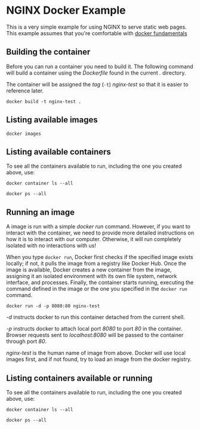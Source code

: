 # NGINX Docker Example

This is a very simple example for using NGINX to serve static web pages.  This example
assumes that you're comfortable with [docker fundamentals](https://vcu-ssg.github.io/ssg-quarto-docker-tutorial/fundamentals.html)

## Building the container

Before you can run a container you need to build it.  The following command
will build a container using the *Dockerfile* found in the current *.* directory.

The container will be assigned the *tag* (`-t`) *nginx-test* so that it is easier to reference later.

```shell
docker build -t nginx-test .
```

## Listing available images

```shell
docker images
```

## Listing available containers

To see all the containers available to run, including the one you created above, use:

```shell
docker container ls --all
```

```shell
docker ps --all
```

## Running an image

A image is run with a simple *docker run* command.  However, if you want to interact with
the container, we need to provide more detailed instructions on how it is to interact with our 
computer.  Otherwise, it will run completely isolated with no interactions with us!

When you type `docker run`, Docker first checks if the specified image exists locally; if not, it pulls the image from a registry like Docker Hub. Once the image is available, Docker creates a new container from the image, assigning it an isolated environment with its own file system, network interface, and processes. Finally, the container starts running, executing the command defined in the image or the one you specified in the `docker run` command.


```shell
docker run -d -p 8080:80 nginx-test
```

*-d* instructs docker to run this container detached from the current shell.

*-p* instructs docker to attach local port *8080* to port *80* in the container.  Browser requests sent to *localhost:8080* will be passed to the container through port *80*.

*nginx-test* is the human name of image from above.  Docker will use local images first, and if not found, try to load an image from the docker registry.

## Listing containers available or running

To see all the containers available to run, including the one you created above, use:

```shell
docker container ls --all
```

```shell
docker ps --all
```
